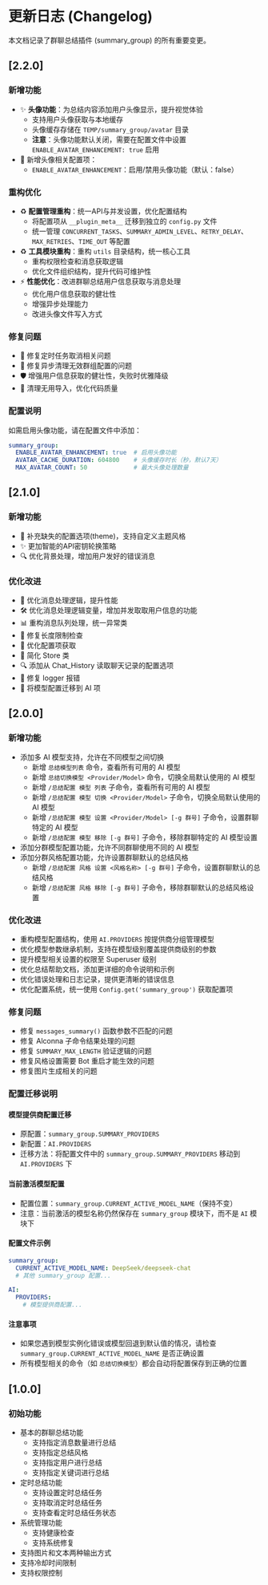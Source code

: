 # 更新日志 (Changelog)

本文档记录了群聊总结插件 (summary_group) 的所有重要变更。

## [2.2.0]

### 新增功能
- ✨ **头像功能**：为总结内容添加用户头像显示，提升视觉体验
  - 支持用户头像获取与本地缓存
  - 头像缓存存储在 `TEMP/summary_group/avatar` 目录
  - **注意**：头像功能默认关闭，需要在配置文件中设置 `ENABLE_AVATAR_ENHANCEMENT: true` 启用
- 🔧 新增头像相关配置项：
  - `ENABLE_AVATAR_ENHANCEMENT`：启用/禁用头像功能（默认：false）

### 重构优化
- ♻️ **配置管理重构**：统一API与并发设置，优化配置结构
  - 将配置项从 `__plugin_meta__` 迁移到独立的 `config.py` 文件
  - 统一管理 `CONCURRENT_TASKS`、`SUMMARY_ADMIN_LEVEL`、`RETRY_DELAY`、`MAX_RETRIES`、`TIME_OUT` 等配置
- ♻️ **工具模块重构**：重构 `utils` 目录结构，统一核心工具
  - 重构权限检查和消息获取逻辑
  - 优化文件组织结构，提升代码可维护性
- ⚡️ **性能优化**：改进群聊总结用户信息获取与消息处理
  - 优化用户信息获取的健壮性
  - 增强异步处理能力
  - 改进头像文件写入方式

### 修复问题
- 🐛 修复定时任务取消相关问题
- 🐛 修复异步清理无效群组配置的问题
- 🛡️ 增强用户信息获取的健壮性，失败时优雅降级
- 🧹 清理无用导入，优化代码质量

### 配置说明
如需启用头像功能，请在配置文件中添加：
```yaml
summary_group:
  ENABLE_AVATAR_ENHANCEMENT: true  # 启用头像功能
  AVATAR_CACHE_DURATION: 604800    # 头像缓存时长（秒，默认7天）
  MAX_AVATAR_COUNT: 50             # 最大头像处理数量
```

## [2.1.0]

### 新增功能
- 🎨 补充缺失的配置选项(theme)，支持自定义主题风格
- ✨ 更加智能的API密钥轮换策略
- 🔍 优化背景处理，增加用户发好的错误消息

### 优化改进
- 🚀 优化消息处理逻辑，提升性能
- 🛠️ 优化消息处理逻辑变量，增加并发取取用户信息的功能
- 📊 重构消息队列处理，统一异常类
- 🔧 修复长度限制检查
- 🔄 优化配置项获取
- 📝 简化 Store 类
- 🔍 添加从 Chat_History 读取聊天记录的配置选项
- 🐛 修复 logger 报错
- 🔄 将模型配置迁移到 AI 项

## [2.0.0]

### 新增功能
- 添加多 AI 模型支持，允许在不同模型之间切换
  - 新增 `总结模型列表` 命令，查看所有可用的 AI 模型
  - 新增 `总结切换模型 <Provider/Model>` 命令，切换全局默认使用的 AI 模型
  - 新增 `/总结配置 模型 列表` 子命令，查看所有可用的 AI 模型
  - 新增 `/总结配置 模型 切换 <Provider/Model>` 子命令，切换全局默认使用的 AI 模型
  - 新增 `/总结配置 模型 设置 <Provider/Model> [-g 群号]` 子命令，设置群聊特定的 AI 模型
  - 新增 `/总结配置 模型 移除 [-g 群号]` 子命令，移除群聊特定的 AI 模型设置
- 添加分群模型配置功能，允许不同群聊使用不同的 AI 模型
- 添加分群风格配置功能，允许设置群聊默认的总结风格
  - 新增 `/总结配置 风格 设置 <风格名称> [-g 群号]` 子命令，设置群聊默认的总结风格
  - 新增 `/总结配置 风格 移除 [-g 群号]` 子命令，移除群聊默认的总结风格设置

### 优化改进
- 重构模型配置结构，使用 `AI.PROVIDERS` 按提供商分组管理模型
- 优化模型参数继承机制，支持在模型级别覆盖提供商级别的参数
- 提升模型相关设置的权限至 Superuser 级别
- 优化总结帮助文档，添加更详细的命令说明和示例
- 优化错误处理和日志记录，提供更清晰的错误信息
- 优化配置系统，统一使用 `Config.get('summary_group')` 获取配置项

### 修复问题
- 修复 `messages_summary()` 函数参数不匹配的问题
- 修复 Alconna 子命令结果处理的问题
- 修复 `SUMMARY_MAX_LENGTH` 验证逻辑的问题
- 修复风格设置需要 Bot 重启才能生效的问题
- 修复图片生成相关的问题

### 配置迁移说明

#### 模型提供商配置迁移
- 原配置：`summary_group.SUMMARY_PROVIDERS`
- 新配置：`AI.PROVIDERS`
- 迁移方法：将配置文件中的 `summary_group.SUMMARY_PROVIDERS` 移动到 `AI.PROVIDERS` 下

#### 当前激活模型配置
- 配置位置：`summary_group.CURRENT_ACTIVE_MODEL_NAME`（保持不变）
- 注意：当前激活的模型名称仍然保存在 `summary_group` 模块下，而不是 `AI` 模块下

#### 配置文件示例
```yaml
summary_group:
  CURRENT_ACTIVE_MODEL_NAME: DeepSeek/deepseek-chat
  # 其他 summary_group 配置...

AI:
  PROVIDERS:
    # 模型提供商配置...
```

#### 注意事项
- 如果您遇到模型实例化错误或模型回退到默认值的情况，请检查 `summary_group.CURRENT_ACTIVE_MODEL_NAME` 是否正确设置
- 所有模型相关的命令（如 `总结切换模型`）都会自动将配置保存到正确的位置

## [1.0.0]

### 初始功能
- 基本的群聊总结功能
  - 支持指定消息数量进行总结
  - 支持指定总结风格
  - 支持指定用户进行总结
  - 支持指定关键词进行总结
- 定时总结功能
  - 支持设置定时总结任务
  - 支持取消定时总结任务
  - 支持查看定时总结任务状态
- 系统管理功能
  - 支持健康检查
  - 支持系统修复
- 支持图片和文本两种输出方式
- 支持冷却时间限制
- 支持权限控制
